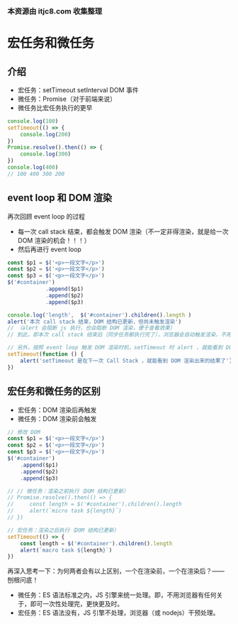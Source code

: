 ### 本资源由 itjc8.com 收集整理
# 宏任务和微任务

## 介绍

- 宏任务：setTimeout setInterval DOM 事件
- 微任务：Promise（对于前端来说）
- 微任务比宏任务执行的更早

```js
console.log(100)
setTimeout(() => {
    console.log(200)
})
Promise.resolve().then(() => {
    console.log(300)
})
console.log(400)
// 100 400 300 200
```

## event loop 和 DOM 渲染

再次回顾 event loop 的过程

- 每一次 call stack 结束，都会触发 DOM 渲染（不一定非得渲染，就是给一次 DOM 渲染的机会！！！）
- 然后再进行 event loop

```js
const $p1 = $('<p>一段文字</p>')
const $p2 = $('<p>一段文字</p>')
const $p3 = $('<p>一段文字</p>')
$('#container')
            .append($p1)
            .append($p2)
            .append($p3)

console.log('length',  $('#container').children().length )
alert('本次 call stack 结束，DOM 结构已更新，但尚未触发渲染')
// （alert 会阻断 js 执行，也会阻断 DOM 渲染，便于查看效果）
// 到此，即本次 call stack 结束后（同步任务都执行完了），浏览器会自动触发渲染，不用代码干预

// 另外，按照 event loop 触发 DOM 渲染时机，setTimeout 时 alert ，就能看到 DOM 渲染后的结果了
setTimeout(function () {
    alert('setTimeout 是在下一次 Call Stack ，就能看到 DOM 渲染出来的结果了')
})
```

## 宏任务和微任务的区别

- 宏任务：DOM 渲染后再触发
- 微任务：DOM 渲染前会触发

```js
// 修改 DOM
const $p1 = $('<p>一段文字</p>')
const $p2 = $('<p>一段文字</p>')
const $p3 = $('<p>一段文字</p>')
$('#container')
    .append($p1)
    .append($p2)
    .append($p3)

// // 微任务：渲染之前执行（DOM 结构已更新）
// Promise.resolve().then(() => {
//     const length = $('#container').children().length
//     alert(`micro task ${length}`)
// })

// 宏任务：渲染之后执行（DOM 结构已更新）
setTimeout(() => {
    const length = $('#container').children().length
    alert(`macro task ${length}`)
})
```

再深入思考一下：为何两者会有以上区别，一个在渲染前，一个在渲染后？—— 刨根问底！

- 微任务：ES 语法标准之内，JS 引擎来统一处理。即，不用浏览器有任何关于，即可一次性处理完，更快更及时。
- 宏任务：ES 语法没有，JS 引擎不处理，浏览器（或 nodejs）干预处理。
